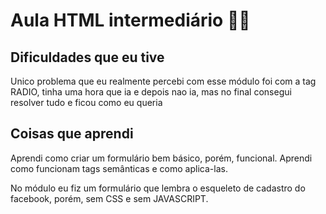 # Aula HTML intermediário 👨‍🎓
## Dificuldades que eu tive
Unico problema que eu realmente percebi com esse módulo foi com a tag RADIO, tinha uma hora que ia e depois nao ia, mas no final consegui resolver tudo e ficou como eu queria
## Coisas que aprendi
Aprendi como criar um formulário bem básico, porém, funcional. Aprendi como funcionam tags semânticas e como aplica-las. 
<p> No módulo eu fiz um formulário que lembra o esqueleto de cadastro do facebook, porém, sem CSS e sem JAVASCRIPT. 
